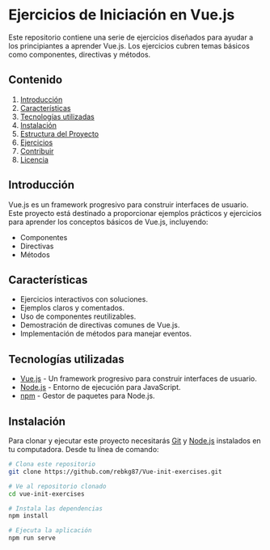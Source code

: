 # Ejercicios de Iniciación en Vue.js

Este repositorio contiene una serie de ejercicios diseñados para ayudar a los principiantes a aprender Vue.js. Los ejercicios cubren temas básicos como componentes, directivas y métodos.

## Contenido

1. [Introducción](#introducción)
2. [Características](#características)
3. [Tecnologías utilizadas](#tecnologías-utilizadas)
4. [Instalación](#instalación)
5. [Estructura del Proyecto](#estructura-del-proyecto)
6. [Ejercicios](#ejercicios)
7. [Contribuir](#contribuir)
8. [Licencia](#licencia)

## Introducción

Vue.js es un framework progresivo para construir interfaces de usuario. Este proyecto está destinado a proporcionar ejemplos prácticos y ejercicios para aprender los conceptos básicos de Vue.js, incluyendo:

- Componentes
- Directivas
- Métodos

## Características

- Ejercicios interactivos con soluciones.
- Ejemplos claros y comentados.
- Uso de componentes reutilizables.
- Demostración de directivas comunes de Vue.js.
- Implementación de métodos para manejar eventos.

## Tecnologías utilizadas

- [Vue.js](https://vuejs.org/) - Un framework progresivo para construir interfaces de usuario.
- [Node.js](https://nodejs.org/en/) - Entorno de ejecución para JavaScript.
- [npm](https://www.npmjs.com/) - Gestor de paquetes para Node.js.

## Instalación

Para clonar y ejecutar este proyecto necesitarás [Git](https://git-scm.com) y [Node.js](https://nodejs.org/en/) instalados en tu computadora. Desde tu línea de comando:

```bash
# Clona este repositorio
git clone https://github.com/rebkg87/Vue-init-exercises.git

# Ve al repositorio clonado
cd vue-init-exercises

# Instala las dependencias
npm install

# Ejecuta la aplicación
npm run serve